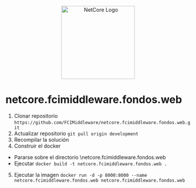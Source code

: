 <p align="center">
  <a href="https://github.com/EnterpriseNet/" target="blank"><img src="https://d585tldpucybw.cloudfront.net/sfimages/default-source/default-album/t-com_netcore_770px.png?sfvrsn=44c053c4_0" width="200" alt="NetCore Logo" /></a>
</p>

# netcore.fcimiddleware.fondos.web

1. Clonar repositorio ```https://github.com/FCIMiddleware/netcore.fcimiddleware.fondos.web.git```
2. Actualizar repositorio ```git pull origin development```
3. Recompilar la solución
4. Construir el docker
* Pararse sobre el directorio \netcore.fcimiddleware.fondos.web
* Ejecutar ```docker build -t netcore.fcimiddleware.fondos.web .```
5. Ejecutar la imagen ```docker run -d -p 8000:8000 --name netcore.fcimiddleware.fondos.web netcore.fcimiddleware.fondos.web```

